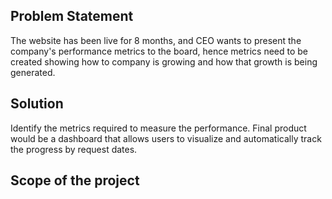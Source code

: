 
## Problem Statement

The website has been live for 8 months, and CEO wants to present the company's performance metrics to the board, hence metrics need to be created showing how to company is growing and how that growth is being generated.


## Solution

Identify the metrics required to measure the performance. Final product would be a dashboard that allows users to visualize and automatically track the progress by request dates.

## Scope of the project 
